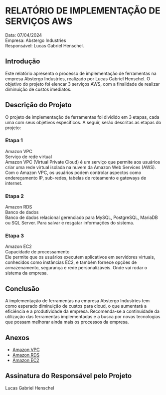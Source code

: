 # RELATÓRIO DE IMPLEMENTAÇÃO DE SERVIÇOS AWS

Data: 07/04/2024 <br>
Empresa: Abstergo Industries <br>
Responsável: Lucas Gabriel Henschel.

## Introdução
Este relatório apresenta o processo de implementação de ferramentas na empresa Abstergo Industries, realizado por Lucas Gabriel Henschel. O objetivo do projeto foi elencar 3 serviços AWS, com a finalidade de realizar diminuição de custos imediatos.

## Descrição do Projeto
O projeto de implementação de ferramentas foi dividido em 3 etapas, cada uma com seus objetivos específicos. A seguir, serão descritas as etapas do projeto:

### Etapa 1
Amazon VPC <br> 
Serviço de rede virtual <br> 
Amazon VPC (Virtual Private Cloud) é um serviço que permite aos usuários criar uma rede virtual isolada na nuvem da Amazon Web Services (AWS). Com o Amazon VPC, os usuários podem controlar aspectos como endereçamento IP, sub-redes, tabelas de roteamento e gateways de internet.

### Etapa 2
Amazon RDS <br> 
Banco de dados <br> 
Banco de dados relacional gerenciado para MySQL, PostgreSQL, MariaDB ou SQL Server. Para salvar e resgatar informações do sistema.

### Etapa 3
Amazon EC2 <br> 
Capacidade de processamento <br> 
Ele permite que os usuários executem aplicativos em servidores virtuais, conhecidos como instâncias EC2, e também fornece opções de armazenamento, segurança e rede personalizáveis. Onde vai rodar o sistema da empresa.

## Conclusão
A implementação de ferramentas na empresa Abstergo Industries tem como esperado diminuição de custos para cloud, o que aumentará a eficiência e a produtividade da empresa. Recomenda-se a continuidade da utilização das ferramentas implementadas e a busca por novas tecnologias que possam melhorar ainda mais os processos da empresa.

## Anexos
* [Amazon VPC](https://aws.amazon.com/pt/vpc/) <br>
* [Amazon RDS](https://aws.amazon.com/pt/rds/) <br>
* [Amazon EC2](https://aws.amazon.com/pt/ec2/) <br>

## Assinatura do Responsável pelo Projeto
Lucas Gabriel Henschel
